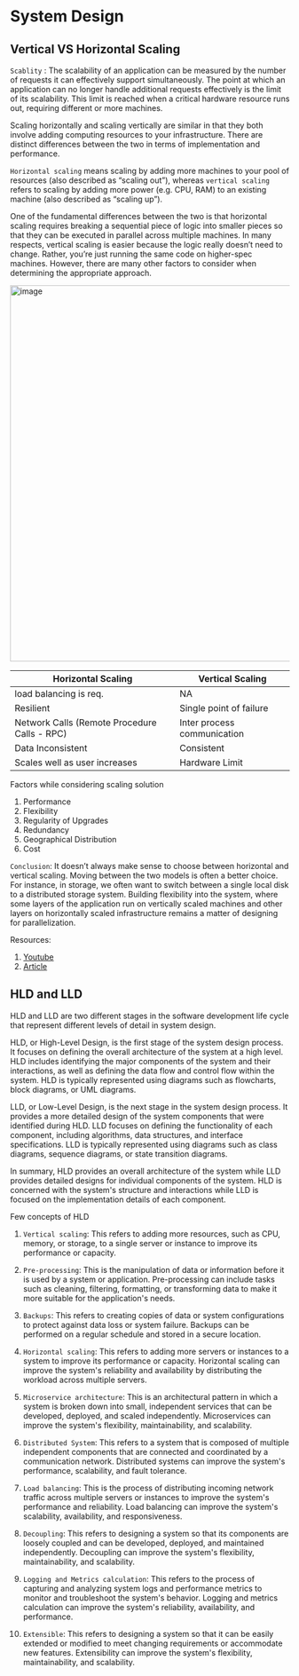 # System Design

 ## Vertical VS Horizontal Scaling
 `Scablity` : The scalability of an application can be measured by the number of requests it can effectively support simultaneously. The point at which an application can no longer handle additional requests effectively is the limit of its scalability. This limit is reached when a critical hardware resource runs out, requiring different or more machines.

 Scaling horizontally and scaling vertically are similar in that they both involve adding computing resources to your infrastructure. There are distinct differences between the two in terms of implementation and performance.

 `Horizontal scaling` means scaling by adding more machines to your pool of resources (also described as “scaling out”), whereas `vertical scaling` refers to scaling by adding more power (e.g. CPU, RAM) to an existing machine (also described as “scaling up”).

 One of the fundamental differences between the two is that horizontal scaling requires breaking a sequential piece of logic into smaller pieces so that they can be executed in parallel across multiple machines. In many respects, vertical scaling is easier because the logic really doesn’t need to change. Rather, you’re just running the same code on higher-spec machines. However, there are many other factors to consider when determining the appropriate approach.

<img width="678" alt="image" src="https://user-images.githubusercontent.com/86356248/229762493-86f3f2b2-bb9e-4bfa-89bb-72f1b3b6b4d6.png">


| Horizontal Scaling                           	| Vertical Scaling            	|
|----------------------------------------------	|-----------------------------	|
| load balancing is req.                       	| NA                          	|
| Resilient                                    	| Single point of failure     	|
| Network Calls (Remote Procedure Calls - RPC) 	| Inter process communication 	|
| Data Inconsistent                            	| Consistent                  	|
| Scales well as user increases                	| Hardware Limit              	|


Factors while considering scaling solution
1. Performance
2. Flexibility
3. Regularity of Upgrades
4. Redundancy
5. Geographical Distribution
6. Cost

`Conclusion`:
It doesn’t always make sense to choose between horizontal and vertical scaling. Moving between the two models is often a better choice. For instance, in storage, we often want to switch between a single local disk to a distributed storage system.
Building flexibility into the system, where some layers of the application run on vertically scaled machines and other layers on horizontally scaled infrastructure remains a matter of designing for parallelization.

Resources:
1. [Youtube](https://youtu.be/xpDnVSmNFX0)
2. [Article](https://www.section.io/blog/scaling-horizontally-vs-vertically/)

## HLD and LLD
HLD and LLD are two different stages in the software development life cycle that represent different levels of detail in system design.

HLD, or High-Level Design, is the first stage of the system design process. It focuses on defining the overall architecture of the system at a high level. HLD includes identifying the major components of the system and their interactions, as well as defining the data flow and control flow within the system. HLD is typically represented using diagrams such as flowcharts, block diagrams, or UML diagrams.

LLD, or Low-Level Design, is the next stage in the system design process. It provides a more detailed design of the system components that were identified during HLD. LLD focuses on defining the functionality of each component, including algorithms, data structures, and interface specifications. LLD is typically represented using diagrams such as class diagrams, sequence diagrams, or state transition diagrams.

In summary, HLD provides an overall architecture of the system while LLD provides detailed designs for individual components of the system. HLD is concerned with the system's structure and interactions while LLD is focused on the implementation details of each component.

Few concepts of HLD

1. `Vertical scaling`: This refers to adding more resources, such as CPU, memory, or storage, to a single server or instance to improve its performance or capacity.

2. `Pre-processing`: This is the manipulation of data or information before it is used by a system or application. Pre-processing can include tasks such as cleaning, filtering, formatting, or transforming data to make it more suitable for the application's needs.

3. `Backups`: This refers to creating copies of data or system configurations to protect against data loss or system failure. Backups can be performed on a regular schedule and stored in a secure location.

4. `Horizontal scaling`: This refers to adding more servers or instances to a system to improve its performance or capacity. Horizontal scaling can improve the system's reliability and availability by distributing the workload across multiple servers.

5. `Microservice architecture`: This is an architectural pattern in which a system is broken down into small, independent services that can be developed, deployed, and scaled independently. Microservices can improve the system's flexibility, maintainability, and scalability.

6. `Distributed System`: This refers to a system that is composed of multiple independent components that are connected and coordinated by a communication network. Distributed systems can improve the system's performance, scalability, and fault tolerance.

7. `Load balancing`: This is the process of distributing incoming network traffic across multiple servers or instances to improve the system's performance and reliability. Load balancing can improve the system's scalability, availability, and responsiveness.

8. `Decoupling`: This refers to designing a system so that its components are loosely coupled and can be developed, deployed, and maintained independently. Decoupling can improve the system's flexibility, maintainability, and scalability.

9. `Logging and Metrics calculation`: This refers to the process of capturing and analyzing system logs and performance metrics to monitor and troubleshoot the system's behavior. Logging and metrics calculation can improve the system's reliability, availability, and performance.

10. `Extensible`: This refers to designing a system so that it can be easily extended or modified to meet changing requirements or accommodate new features. Extensibility can improve the system's flexibility, maintainability, and scalability.


